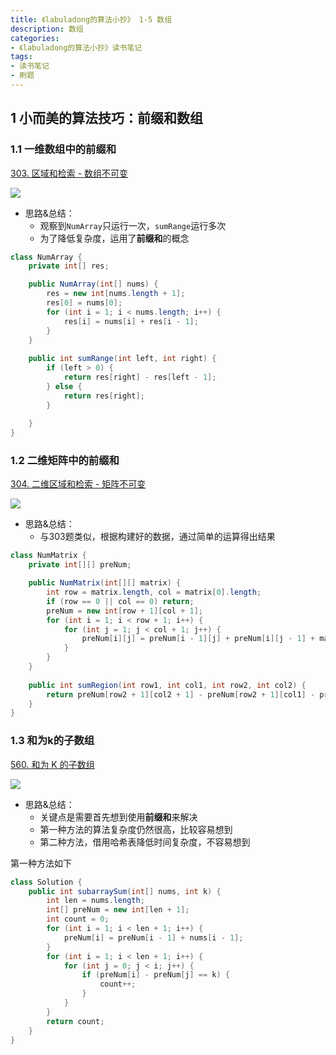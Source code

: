 ```yaml
---
title: 《labuladong的算法小抄》 1-5 数组
description: 数组
categories:
- 《labuladong的算法小抄》读书笔记
tags: 
- 读书笔记
- 刷题
---
```


## 1 小而美的算法技巧：前缀和数组

### 1.1 一维数组中的前缀和

[303. 区域和检索 - 数组不可变](https://leetcode-cn.com/problems/range-sum-query-immutable/)

<img src="https://cdn.jsdelivr.net/gh/qqqjoe/imageRepo@latest/202112161658030.png"/>

* 思路&总结：
    * 观察到`NumArray`只运行一次，`sumRange`运行多次
    * 为了降低复杂度，运用了**前缀和**的概念

```java
class NumArray {
    private int[] res;

    public NumArray(int[] nums) {
        res = new int[nums.length + 1];
        res[0] = nums[0];
        for (int i = 1; i < nums.length; i++) {
            res[i] = nums[i] + res[i - 1];
        }
    }
    
    public int sumRange(int left, int right) {
        if (left > 0) {
            return res[right] - res[left - 1];
        } else {
            return res[right];
        }
        
    }
}
```

### 1.2 二维矩阵中的前缀和

[304. 二维区域和检索 - 矩阵不可变](https://leetcode-cn.com/problems/range-sum-query-2d-immutable/)

<img src="https://cdn.jsdelivr.net/gh/qqqjoe/imageRepo@latest/202112161846992.png"/>

* 思路&总结：
    * 与303题类似，根据构建好的数据，通过简单的运算得出结果

```java
class NumMatrix {
    private int[][] preNum;

    public NumMatrix(int[][] matrix) {
        int row = matrix.length, col = matrix[0].length;
        if (row == 0 || col == 0) return;
        preNum = new int[row + 1][col + 1];
        for (int i = 1; i < row + 1; i++) {
            for (int j = 1; j < col + 1; j++) {
                preNum[i][j] = preNum[i - 1][j] + preNum[i][j - 1] + matrix[i - 1][j - 1] - preNum[i - 1][j - 1];
            }
        }
    }
    
    public int sumRegion(int row1, int col1, int row2, int col2) {
        return preNum[row2 + 1][col2 + 1] - preNum[row2 + 1][col1] - preNum[row1][col2 + 1] + preNum[row1][col1];
    }
}
```

### 1.3 和为k的子数组

[560. 和为 K 的子数组](https://leetcode-cn.com/problems/subarray-sum-equals-k/)

<img src="https://cdn.jsdelivr.net/gh/qqqjoe/imageRepo@latest/202112161918071.png"/>

* 思路&总结：
    * 关键点是需要首先想到使用**前缀和**来解决
    * 第一种方法的算法复杂度仍然很高，比较容易想到
    * 第二种方法，借用哈希表降低时间复杂度，不容易想到

第一种方法如下
```java
class Solution {
    public int subarraySum(int[] nums, int k) {
        int len = nums.length;
        int[] preNum = new int[len + 1];
        int count = 0;
        for (int i = 1; i < len + 1; i++) {
            preNum[i] = preNum[i - 1] + nums[i - 1];
        }
        for (int i = 1; i < len + 1; i++) {
            for (int j = 0; j < i; j++) {
                if (preNum[i] - preNum[j] == k) {
                    count++;
                }
            }
        }
        return count;
    }
}
```
